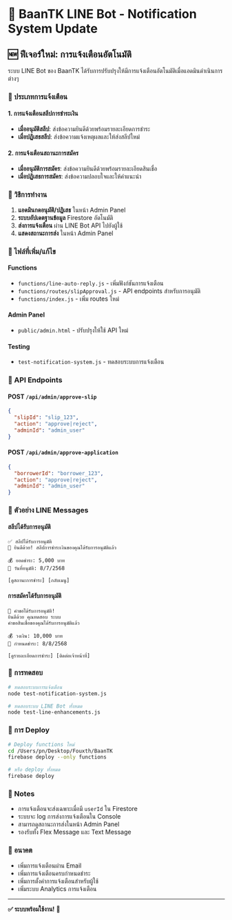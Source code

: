 # 📱 BaanTK LINE Bot - Notification System Update

## 🆕 ฟีเจอร์ใหม่: การแจ้งเตือนอัตโนมัติ

ระบบ LINE Bot ของ BaanTK ได้รับการปรับปรุงให้มีการแจ้งเตือนอัตโนมัติเมื่อแอดมินดำเนินการต่างๆ

### 🔔 ประเภทการแจ้งเตือน

#### 1. การแจ้งเตือนสลีปการชำระเงิน
- **เมื่ออนุมัติสลีป**: ส่งข้อความยินดีด้วยพร้อมรายละเอียดการชำระ
- **เมื่อปฏิเสธสลีป**: ส่งข้อความแจ้งเหตุผลและให้ส่งสลีปใหม่

#### 2. การแจ้งเตือนสถานะการสมัคร
- **เมื่ออนุมัติการสมัคร**: ส่งข้อความยินดีด้วยพร้อมรายละเอียดสินเชื่อ
- **เมื่อปฏิเสธการสมัคร**: ส่งข้อความปลอบใจและให้คำแนะนำ

### 🚀 วิธีการทำงาน

1. **แอดมินกดอนุมัติ/ปฏิเสธ** ในหน้า Admin Panel
2. **ระบบอัปเดตฐานข้อมูล** Firestore อัตโนมัติ
3. **ส่งการแจ้งเตือน** ผ่าน LINE Bot API ไปยังผู้ใช้
4. **แสดงสถานะการส่ง** ในหน้า Admin Panel

### 📁 ไฟล์ที่เพิ่ม/แก้ไข

#### Functions
- `functions/line-auto-reply.js` - เพิ่มฟังก์ชันการแจ้งเตือน
- `functions/routes/slipApproval.js` - API endpoints สำหรับการอนุมัติ
- `functions/index.js` - เพิ่ม routes ใหม่

#### Admin Panel
- `public/admin.html` - ปรับปรุงให้ใช้ API ใหม่

#### Testing
- `test-notification-system.js` - ทดสอบระบบการแจ้งเตือน

### 🔧 API Endpoints

#### POST `/api/admin/approve-slip`
```json
{
  "slipId": "slip_123",
  "action": "approve|reject",
  "adminId": "admin_user"
}
```

#### POST `/api/admin/approve-application`
```json
{
  "borrowerId": "borrower_123", 
  "action": "approve|reject",
  "adminId": "admin_user"
}
```

### 📱 ตัวอย่าง LINE Messages

#### สลีปได้รับการอนุมัติ
```
✅ สลีปได้รับการอนุมัติ
🎉 ยินดีด้วย! สลีปการชำระเงินของคุณได้รับการอนุมัติแล้ว

💰 ยอดชำระ: 5,000 บาท
📅 วันที่อนุมัติ: 8/7/2568

[ดูสถานะการชำระ] [กลับเมนู]
```

#### การสมัครได้รับการอนุมัติ
```
🎉 คำขอได้รับการอนุมัติ!
ยินดีด้วย คุณทดสอบ ระบบ
คำขอสินเชื่อของคุณได้รับการอนุมัติแล้ว

💰 วงเงิน: 10,000 บาท
📅 กำหนดชำระ: 8/8/2568

[ดูรายละเอียดการชำระ] [ติดต่อเจ้าหน้าที่]
```

### 🧪 การทดสอบ

```bash
# ทดสอบระบบการแจ้งเตือน
node test-notification-system.js

# ทดสอบระบบ LINE Bot ทั้งหมด
node test-line-enhancements.js
```

### 🚀 การ Deploy

```bash
# Deploy functions ใหม่
cd /Users/pn/Desktop/Fouxth/BaanTK
firebase deploy --only functions

# หรือ deploy ทั้งหมด
firebase deploy
```

### 📝 Notes

- การแจ้งเตือนจะส่งเฉพาะเมื่อมี `userId` ใน Firestore
- ระบบจะ log การส่งการแจ้งเตือนใน Console
- สามารถดูสถานะการส่งในหน้า Admin Panel
- รองรับทั้ง Flex Message และ Text Message

### 🔮 อนาคต

- เพิ่มการแจ้งเตือนผ่าน Email
- เพิ่มการแจ้งเตือนครบกำหนดชำระ
- เพิ่มการตั้งค่าการแจ้งเตือนสำหรับผู้ใช้
- เพิ่มระบบ Analytics การแจ้งเตือน

---

**✅ ระบบพร้อมใช้งาน!** 🎉
